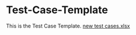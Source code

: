 # Test-Case-Template
This is the Test Case Template.
[new test cases.xlsx](https://github.com/vsharma638812/Test-Case-Template/files/15125509/new.test.cases.xlsx)
